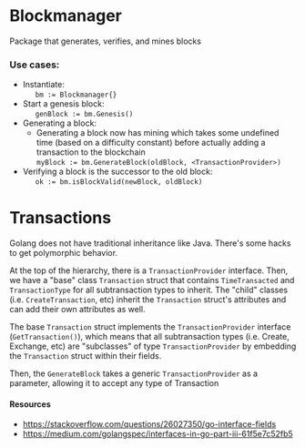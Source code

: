 # Blockmanager
Package that generates, verifies, and mines blocks
### Use cases:
  - Instantiate: <br>
    `	bm := Blockmanager{}`
  - Start a genesis block: <br>
    `	genBlock := bm.Genesis()`
  - Generating a block: 
    - Generating a block now has mining which takes some undefined time (based on a difficulty constant) before actually adding a transaction to the blockchain <br>
    `myBlock := bm.GenerateBlock(oldBlock, <TransactionProvider>)`
  - Verifying a block is the successor to the old block: <br>
    `	ok := bm.isBlockValid(newBlock, oldBlock)`

# Transactions
Golang does not have traditional inheritance like Java. There's some hacks to get polymorphic behavior.

At the top of the hierarchy, there is a `TransactionProvider` interface. Then, we have a "base" class `Transaction` struct that contains `TimeTransacted` and `TransactionType` for all subtransaction types to inherit. The "child" classes (i.e. `CreateTransaction`, etc) inherit the `Transaction` struct's attributes and can add their own attributes as well.

The base `Transaction` struct implements the `TransactionProvider` interface (`GetTransaction()`), which means that all subtransaction types (i.e. Create, Exchange, etc) are "subclasses" of type `TransactionProvider` by embedding the `Transaction` struct within their fields.

Then, the `GenerateBlock` takes a generic `TransactionProvider` as a parameter, allowing it to accept any type of Transaction

#### Resources
- https://stackoverflow.com/questions/26027350/go-interface-fields
- https://medium.com/golangspec/interfaces-in-go-part-iii-61f5e7c52fb5
